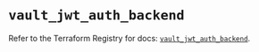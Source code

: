 # `vault_jwt_auth_backend`

Refer to the Terraform Registry for docs: [`vault_jwt_auth_backend`](https://registry.terraform.io/providers/hashicorp/vault/5.3.0/docs/resources/jwt_auth_backend).
